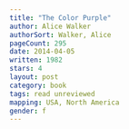 ```yaml
---
title: "The Color Purple"
author: Alice Walker
authorSort: Walker, Alice
pageCount: 295
date: 2014-04-05
written: 1982
stars: 4
layout: post
category: book
tags: read unreviewed
mapping: USA, North America
gender: f
---
```

